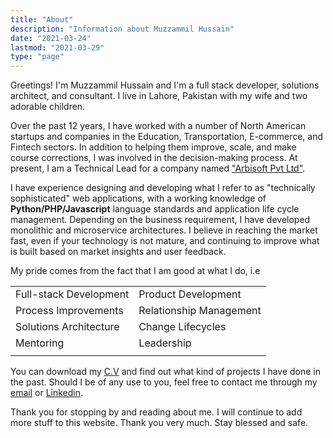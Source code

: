 ```yaml
---
title: "About"
description: "Information about Muzzammil Hussain"
date: "2021-03-24"
lastmod: "2021-03-29"
type: "page"
---
```

Greetings! I'm Muzzammil Hussain and I'm a full stack developer, solutions architect, and consultant. 
I live in Lahore, Pakistan with my wife and two adorable children.

Over the past 12 years, I have worked with a number of North American startups and companies in the Education, Transportation, E-commerce, and Fintech sectors. 
In addition to helping them improve, scale, and make course corrections, I was involved in the decision-making process. At present, I am a Technical Lead for a company named ["Arbisoft Pvt Ltd"](https://arbisoft.com).

I have experience designing and developing what I refer to as "technically sophisticated" web applications, with a working knowledge of **Python/PHP/Javascript** language standards and application life cycle management. 
Depending on the business requirement, I have developed monolithic and microservice architectures. 
I believe in reaching the market fast, even if your technology is not mature, and continuing to improve what is built based on market insights and user feedback.

My pride comes from the fact that I am good at what I do, i.e
<!-- * Full-stack Development
* Product Development 
* Process Improvements 
* Relationship Management 
* Solution Architecture 
* Change Lifecycles 
* Mentoring
* Leadership -->

| 								 |  				 |
| ---------------------- | ----------------------- |
|	Full-stack Development | Product Development	   |
| Process Improvements   | Relationship Management |
| Solutions Architecture | Change Lifecycles       |
| Mentoring              | Leadership              |
|   |   |


You can download my [C.V](/muzzammil-hussain-cv.pdf) and find out what kind of projects I have done in the past. Should I be of any use to you, feel free to contact me through my [email](mailto:muzzammilz@gmail.com) or [Linkedin](https://www.linkedin.com/in/muzzammilz/).


Thank you for stopping by and reading about me. I will continue to add more stuff to this website. 
Thank you very much. Stay blessed and safe.
